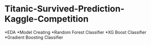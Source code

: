 # Titanic-Survived-Prediction-Kaggle-Competition
*EDA
*Model Creating
*Random Forest Classifier
*XG Boost Classifier
*Gradient Boosting Classifier
